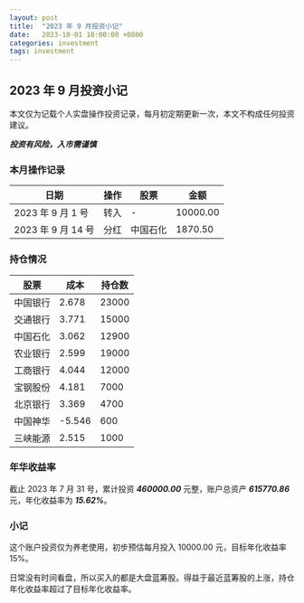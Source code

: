 ```yaml
---
layout: post
title:  "2023 年 9 月投资小记"
date:   2023-10-01 10:00:00 +0800
categories: investment
tags: investment
---
```


## 2023 年 9 月投资小记

本文仅为记载个人实盘操作投资记录，每月初定期更新一次，本文不构成任何投资建议。

***投资有风险，入市需谨慎***

### 本月操作记录

| 日期 | 操作 | 股票 | 金额 |
| --- | --- | --- | --- |
| 2023 年 9 月 1 号 | 转入 | - | 10000.00 |
| 2023 年 9 月 14 号 | 分红 | 中国石化 | 1870.50 |

### 持仓情况

| 股票 | 成本 | 持仓数 |
| --- | --- | --- |
| 中国银行 | 2.678 | 23000 |
| 交通银行 | 3.771 | 15000 |
| 中国石化 | 3.062 | 12900 |
| 农业银行 | 2.599 | 19000 |
| 工商银行 | 4.044 | 12000 |
| 宝钢股份 | 4.181 | 7000 |
| 北京银行 | 3.369 | 4700 |
| 中国神华 | -5.546 | 600 |
| 三峡能源 | 2.515 | 1000 |

### 年华收益率  

截止 2023 年 7 月 31 号，累计投资 ***460000.00*** 元整，账户总资产 ***615770.86*** 元，年化收益率为 ***15.62%***。

### 小记

这个账户投资仅为养老使用，初步预估每月投入 10000.00 元，目标年化收益率 15%。  

日常没有时间看盘，所以买入的都是大盘蓝筹股。得益于最近蓝筹股的上涨，持仓年化收益率超过了目标年化收益率。  

